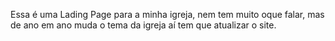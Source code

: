 Essa é uma Lading Page para a minha igreja, nem tem muito oque falar, mas de ano em ano muda o tema da igreja aí tem que atualizar o site.
